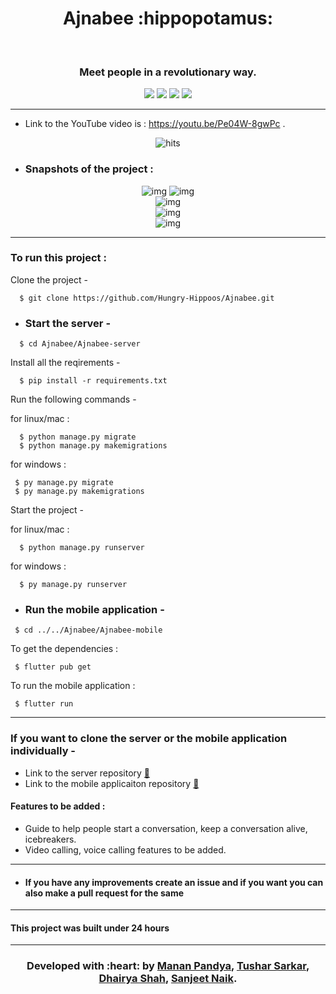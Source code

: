 <h1 align="center">Ajnabee :hippopotamus:</h1>
<div align="center">
  <br>
  <h3> Meet people in a revolutionary way.</h3>
</div>

<div align="center">
  
[![](https://img.shields.io/badge/Made_with-Flutter-red?style=for-the-badge&logo=flutter)](https://flutter.dev/ "Flutter")
[![](https://img.shields.io/badge/Made_with-Django-black?style=for-the-badge&logo=django)](https://www.djangoproject.com/ "Django")
[![](https://img.shields.io/badge/Made_with-Firebase-blue?style=for-the-badge&logo=firebase)](https://firebase.google.com/ "Firebase")
[![](https://img.shields.io/badge/Made_with-SQL-white?style=for-the-badge&logo=postgresql)](https://www.sqlite.org/index.html "SQLite")


</div>

---
 - Link to the YouTube video is : https://youtu.be/Pe04W-8gwPc .
 
 <p align="center">
   <img href="http://hits.dwyl.com/mrpandya/Show" src="http://hits.dwyl.com/Hungry-Hippoos/Ajnabee-mobile.svg"
         alt="hits">
</p>
 
 
- ### Snapshots of the project :

<div align="center">
  
![img](Ajnabee-mobile/screenshots/ss1.jpeg)
![img](Ajnabee-mobile/screenshots/ss2.jpeg)  
![img](Ajnabee-moobile/screenshots/ss3.jpeg)  
![img](Ajnabee-mobile/screenshots/ss4.jpeg)  
![img](Ajnabee-mobile/screenshots/ss5.jpeg)  

</div>


---

  
### To run this project :

Clone the project -
```
  $ git clone https://github.com/Hungry-Hippoos/Ajnabee.git
```
  
- ### Start the server -
```
  $ cd Ajnabee/Ajnabee-server
 ``` 
Install all the reqirements -
```
  $ pip install -r requirements.txt
 ``` 
Run the following commands -

 for linux/mac :
``` 
  $ python manage.py migrate
  $ python manage.py makemigrations
``` 
 for windows :
 ``` 
  $ py manage.py migrate
  $ py manage.py makemigrations
 ``` 
Start the project -

 for linux/mac :
```
  $ python manage.py runserver
```  
 for windows :
``` 
  $ py manage.py runserver
```
 - ### Run the mobile application -
 ```
  $ cd ../../Ajnabee/Ajnabee-mobile
 ```
 To get the dependencies :
 ```
  $ flutter pub get
  ```
 To run the mobile application :
 ```
  $ flutter run
 ```
 
 ---
 ### If you want to clone the server or the mobile application individually -
 
 - Link to the server repository  <a href="https://github.com/Hungry-Hippoos/Ajnabee-server">:link:</a>
 - Link to the mobile applicaiton repository  <a href="https://github.com/Hungry-Hippoos/Ajnabee-mobile">:link:</a>
 

 #### Features to be added :
- Guide to help people start a conversation, keep a conversation alive, icebreakers.
- Video calling, voice calling features to be added.

---
- #### If you have any improvements create an issue and if you want you can also make a pull request for the same 

---
#### This project was built under 24 hours

---
<h3 align="center"><b>Developed with :heart: by <a href="https://github.com/mrpandya">Manan Pandya</a>, <a href="https://github.com/tusharsarkar3">Tushar Sarkar</a>, <a href="https://github.com/dhairya903">Dhairya Shah</a>, <a href="https://github.com/sanjeetnaik">Sanjeet Naik</a>.</b></h1>
